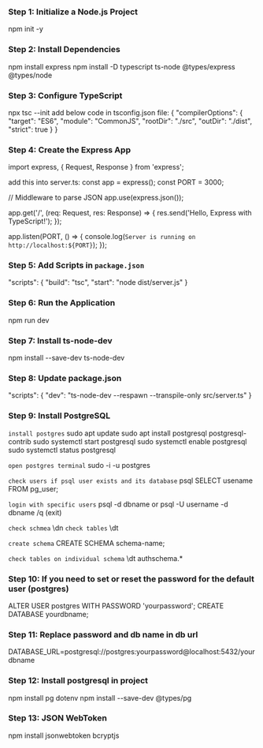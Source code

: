 ### Step 1: Initialize a Node.js Project  
npm init -y

### Step 2: Install Dependencies  
npm install express
npm install -D typescript ts-node @types/express @types/node

### Step 3: Configure TypeScript  
npx tsc --init
add below code in tsconfig.json file:
{
  "compilerOptions": {
    "target": "ES6",
    "module": "CommonJS",
    "rootDir": "./src",
    "outDir": "./dist",
    "strict": true
  }
}

### Step 4: Create the Express App  
import express, { Request, Response } from 'express';

add this into server.ts: 
const app = express();
const PORT = 3000;

// Middleware to parse JSON
app.use(express.json());

app.get('/', (req: Request, res: Response) => {
  res.send('Hello, Express with TypeScript!');
});

app.listen(PORT, () => {
  console.log(`Server is running on http://localhost:${PORT}`);
});

### Step 5: Add Scripts in `package.json`  
"scripts": {
  "build": "tsc",
  "start": "node dist/server.js"
}

### Step 6: Run the Application  
npm run dev

### Step 7: Install ts-node-dev
npm install --save-dev ts-node-dev

### Step 8: Update package.json
"scripts": {
  "dev": "ts-node-dev --respawn --transpile-only src/server.ts"
}

### Step 9: Install PostgreSQL

`install postgres` 
sudo apt update
sudo apt install postgresql postgresql-contrib
sudo systemctl start postgresql
sudo systemctl enable postgresql
sudo systemctl status postgresql

`open postgres terminal`
sudo -i -u postgres

`check users if psql user exists and its database`
psql
SELECT usename FROM pg_user; 

`login with specific users`
psql -d dbname or psql -U username -d dbname
/q (exit)

`check schmea`
\dn
`check tables`
\dt

`create schema`
CREATE SCHEMA schema-name;

`check tables on individual schema`
\dt authschema.*

### Step 10: If you need to set or reset the password for the default user (postgres)
ALTER USER postgres WITH PASSWORD 'yourpassword';
CREATE DATABASE yourdbname;

### Step 11: Replace password and db name in db url
DATABASE_URL=postgresql://postgres:yourpassword@localhost:5432/yourdbname

### Step 12: Install postgresql in project
npm install pg dotenv
npm install --save-dev @types/pg

### Step 13: JSON WebToken
npm install jsonwebtoken bcryptjs
